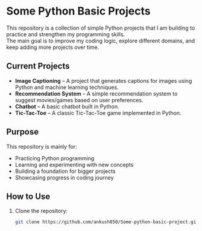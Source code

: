 # Some Python Basic Projects

This repository is a collection of simple Python projects that I am building to practice and strengthen my programming skills.  
The main goal is to improve my coding logic, explore different domains, and keep adding more projects over time.

## Current Projects
- **Image Captioning** – A project that generates captions for images using Python and machine learning techniques.
- **Recommendation System** – A simple recommendation system to suggest movies/games based on user preferences.
- **Chatbot** – A basic chatbot built in Python.
- **Tic-Tac-Toe** – A classic Tic-Tac-Toe game implemented in Python.

## Purpose
This repository is mainly for:
- Practicing Python programming
- Learning and experimenting with new concepts
- Building a foundation for bigger projects
- Showcasing progress in coding journey

## How to Use
1. Clone the repository:
   ```bash
   git clone https://github.com/ankush850/Some-python-basic-project.git
